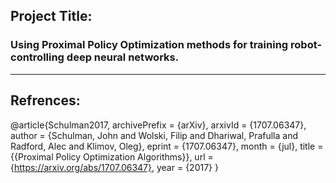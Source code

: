 ## Project Title:
### Using Proximal Policy Optimization methods for training robot-controlling deep neural networks.
----------
## Refrences:

@article{Schulman2017,
archivePrefix = {arXiv},
arxivId = {1707.06347},
author = {Schulman, John and Wolski, Filip and Dhariwal, Prafulla and Radford, Alec and Klimov, Oleg},
eprint = {1707.06347},
month = {jul},
title = {{Proximal Policy Optimization Algorithms}},
url = {https://arxiv.org/abs/1707.06347},
year = {2017}
}

